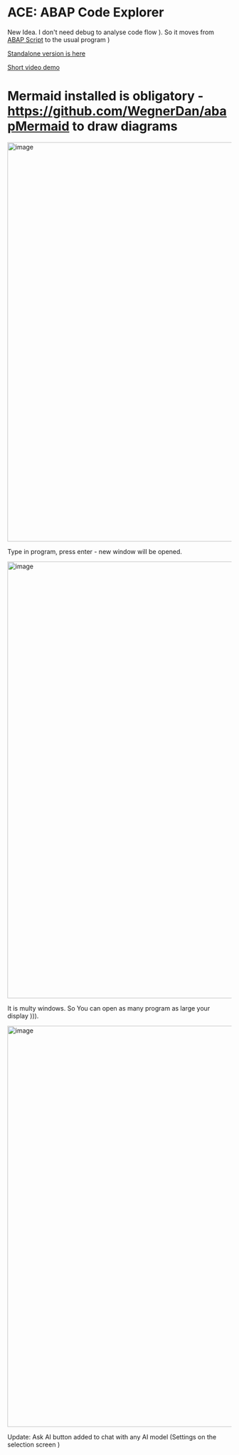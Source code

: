 # ACE: ABAP Code Explorer

New Idea. I don't need debug to analyse code flow ). So it moves from [ABAP Script](https://github.com/ysichov/Smart-Debugger/blob/master/src/z_smart_debugger.prog.abap) to the usual program )

[Standalone version is here](https://github.com/ysichov/ACE/blob/main/src/z_ace_standalone.prog.abap)

 [Short video demo](https://www.loom.com/share/250574c07071496c8c9b064062bb44dc?sid=dee80fda-5f6d-4384-8457-c53ab97d09e8)

# Mermaid installed is obligatory - https://github.com/WegnerDan/abapMermaid  to draw diagrams

<img width="892" height="897" alt="image" src="https://github.com/user-attachments/assets/de40d1f4-221d-4a0c-955d-61967522a318" />



Type in program, press enter - new window will be opened.


<img width="1908" height="981" alt="image" src="https://github.com/user-attachments/assets/3a23affd-276c-4886-b3ae-78b38e84563c" />

 
 It is multy windows. So You can open as many program as large your display ))).
 
<img width="1852" height="901" alt="image" src="https://github.com/user-attachments/assets/76270fab-3b75-4e1d-bec5-c525acca761b" />

Update: Ask AI button added to chat with any AI model (Settings on the selection screen )




